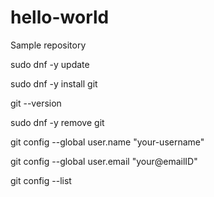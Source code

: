 # hello-world
Sample repository

sudo dnf -y update

sudo dnf -y install git

git --version

sudo dnf  -y remove git


git config --global user.name "your-username"

git config --global user.email "your@emailID"

git config --list
